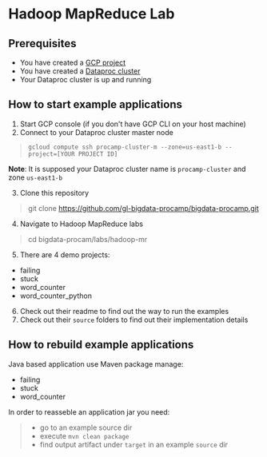  # Hadoop MapReduce Lab
 
## Prerequisites

- You have created a [GCP project](https://github.com/gl-bigdata-procamp/bigdata-procamp/blob/master/infra/README.md#create-google-cloud-project)
- You have created a [Dataproc cluster](https://github.com/gl-bigdata-procamp/bigdata-procamp/blob/master/infra/README.md#create-dataproc-cluster)
- Your Dataproc cluster is up and running
 
## How to start example applications

1. Start GCP console (if you don't have GCP CLI on your host machine)
2. Connect to your Dataproc cluster master node 

  > `gcloud compute ssh procamp-cluster-m --zone=us-east1-b --project=[YOUR PROJECT ID]`

**Note**: It is supposed your Dataproc cluster name is `procamp-cluster` and zone `us-east1-b`

3. Clone this repository 

> git clone https://github.com/gl-bigdata-procamp/bigdata-procamp.git

4. Navigate to Hadoop MapReduce labs

> cd bigdata-procam/labs/hadoop-mr

5. There are 4 demo projects:
- failing
- stuck
- word_counter
- word_counter_python

6. Check out their readme to find out the way to run the examples
7. Check out their `source` folders to find out their implementation details

## How to rebuild example applications

Java based application use Maven package manage:
- failing
- stuck
- word_counter

In order to reasseble an application jar you need:
>- go to an example source dir 
>- execute `mvn clean package`
>- find output artifact under `target` in an example `source` dir 
